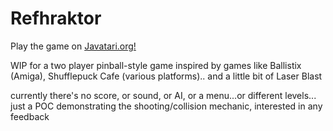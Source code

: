 # Refhraktor

Play the game on [Javatari.org!](https://javatari.org/?ROM=https://github.com/DChristianson/refhraktor/releases/download/20220722/refhraktor_NTSC_20220722.bin)

WIP for a two player pinball-style game inspired by games like Ballistix (Amiga), Shufflepuck Cafe (various platforms).. and a little bit of Laser Blast

currently there's no score, or sound, or AI, or a menu...or different levels... just a POC demonstrating the shooting/collision mechanic, interested in any feedback
